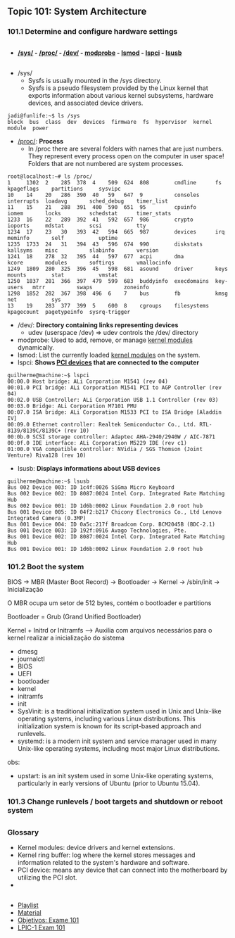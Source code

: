 ## Topic 101: System Architecture
### 101.1 Determine and configure hardware settings

##
- **[/sys/](https://github.com/guilhermemoraes1/commands/edit/main/lpic.md#sys) - [/proc/](https://github.com/guilhermemoraes1/commands/edit/main/lpic.md#proc) - [/dev/](https://github.com/guilhermemoraes1/commands/edit/main/lpic.md#dev) - [modprobe](https://github.com/guilhermemoraes1/commands/edit/main/lpic.md#modprobe) - [lsmod](https://github.com/guilhermemoraes1/commands/edit/main/lpic.md#lsmod) - [lspci](https://github.com/guilhermemoraes1/commands/edit/main/lpic.md#lspci) - [lsusb](https://github.com/guilhermemoraes1/commands/edit/main/lpic.md#lsusb)**
##

- <a name="sys"></a>/sys/
  - Sysfs is usually mounted in the /sys directory.
  - Sysfs is a pseudo filesystem provided by the Linux kernel that exports information about various kernel subsystems, hardware devices, and associated device drivers.
``` console
jadi@funlife:~$ ls /sys
block  bus  class  dev  devices  firmware  fs  hypervisor  kernel  module  power
```
- <a name="proc"></a>[/proc/](https://github.com/guilhermemoraes1/commands/blob/main/fhs.md#proc): **Process**
  - In /proc there are several folders with names that are just numbers. They represent every process open on the computer in user space! Folders that are not numbered are system processes.
``` console
root@localhost:~# ls /proc/
1     1302  2    285  378  4    509  624  808        cmdline      fs          kpageflags    partitions     sysvipc
10    14    20   286  390  40   59   647  9          consoles     interrupts  loadavg       sched_debug    timer_list
11    15    21   288  391  400  590  651  95         cpuinfo      iomem       locks         schedstat      timer_stats
1233  16    22   289  392  41   592  657  986        crypto       ioports     mdstat        scsi           tty
1234  17    23   30   393  42   594  665  987        devices      irq         meminfo       self           uptime
1235  1733  24   31   394  43   596  674  990        diskstats    kallsyms    misc          slabinfo       version
1241  18    278  32   395  44   597  677  acpi       dma          kcore       modules       softirqs       vmallocinfo
1249  1809  280  325  396  45   598  681  asound     driver       keys        mounts        stat           vmstat
1250  1837  281  366  397  479  599  683  buddyinfo  execdomains  key-users   mtrr          swaps          zoneinfo
1298  1852  282  367  398  496  6    7    bus        fb           kmsg        net           sys
13    19    283  377  399  5    600  8    cgroups    filesystems  kpagecount  pagetypeinfo  sysrq-trigger
```
- <a name="dev"></a>/dev/: **Directory containing links representing devices**
  - udev (userspace /dev) => udev controls the /dev/ directory
- <a name="modprobe"></a>modprobe: Used to add, remove, or manage [kernel modules](https://github.com/guilhermemoraes1/commands/blob/main/lpic.md#kernel-modules) dynamically.
- <a name="lsmod"></a>lsmod: List the currently loaded [kernel modules](https://github.com/guilhermemoraes1/commands/blob/main/lpic.md#kernel-modules) on the system.
- <a name="lspci"></a>lspci: **Shows [PCI devices](#pci) that are connected to the computer**
``` console
guilherme@machine:~$ lspci
00:00.0 Host bridge: ALi Corporation M1541 (rev 04)
00:01.0 PCI bridge: ALi Corporation M1541 PCI to AGP Controller (rev 04)
00:02.0 USB Controller: ALi Corporation USB 1.1 Controller (rev 03)
00:03.0 Bridge: ALi Corporation M7101 PMU
00:07.0 ISA bridge: ALi Corporation M1533 PCI to ISA Bridge [Aladdin IV] 
00:09.0 Ethernet controller: Realtek Semiconductor Co., Ltd. RTL-8139/8139C/8139C+ (rev 10)
00:0b.0 SCSI storage controller: Adaptec AHA-2940/2940W / AIC-7871
00:0f.0 IDE interface: ALi Corporation M5229 IDE (rev c1)
01:00.0 VGA compatible controller: NVidia / SGS Thomson (Joint Venture) Riva128 (rev 10)
```
- <a name="lsusb"></a>lsusb: **Displays informations about USB devices**
``` console
guilherme@machine:~$ lsusb
Bus 002 Device 003: ID 1c4f:0026 SiGma Micro Keyboard
Bus 002 Device 002: ID 8087:0024 Intel Corp. Integrated Rate Matching Hub
Bus 002 Device 001: ID 1d6b:0002 Linux Foundation 2.0 root hub
Bus 001 Device 005: ID 04f2:b217 Chicony Electronics Co., Ltd Lenovo Integrated Camera (0.3MP)
Bus 001 Device 004: ID 0a5c:217f Broadcom Corp. BCM2045B (BDC-2.1)
Bus 001 Device 003: ID 192f:0916 Avago Technologies, Pte.
Bus 001 Device 002: ID 8087:0024 Intel Corp. Integrated Rate Matching Hub
Bus 001 Device 001: ID 1d6b:0002 Linux Foundation 2.0 root hub
```

### 101.2 Boot the system

BIOS -> MBR (Master Boot Record) -> Bootloader -> Kernel -> /sbin/init -> Inicialização 

O MBR ocupa um setor de 512 bytes, contém o bootloader e partitions

Bootloader = Grub (Grand Unified Bootloader)

Kernel + Initrd or Initramfs --> Auxilia com arquivos necessários para o kernel realizar a inicialização do sistema

- dmesg
- journalctl
- BIOS
- UEFI
- bootloader
- kernel
- initramfs
- init
- SysVinit: is a traditional initialization system used in Unix and Unix-like operating systems, including various Linux distributions. This initialization system is known for its script-based approach and runlevels.
- systemd: is a modern init system and service manager used in many Unix-like operating systems, including most major Linux distributions.

obs: 
- upstart: is an init system used in some Unix-like operating systems, particularly in early versions of Ubuntu (prior to Ubuntu 15.04).


### 101.3 Change runlevels / boot targets and shutdown or reboot system

##

### Glossary

- <a name="kernel-modules"></a> Kernel modules: device drivers and kernel extensions.
- <a name="kernel-ring-buffer"></a> Kernel ring buffer: log where the kernel stores messages and information related to the system's hardware and software.
- <a name="pci"></a> PCI device: means any device that can connect into the motherboard by utilizing the PCI slot.
- 

##

- [Playlist](https://www.youtube.com/playlist?list=PLFOYXCPEqdNUU55Xvgst8wGTWnz_sd-cj)
- [Material](https://github.com/guilhermemoraes1/all-courses/blob/main/huawei/cloud-computing/course.md)
- [Objetivos: Exame 101](https://wiki.lpi.org/wiki/LPIC-1_Objectives_V5.0(PT-BR)#Objetivos:_Exame_101)
- [LPIC-1 Exam 101](https://www.lpi.org/our-certifications/exam-101-objectives/)
